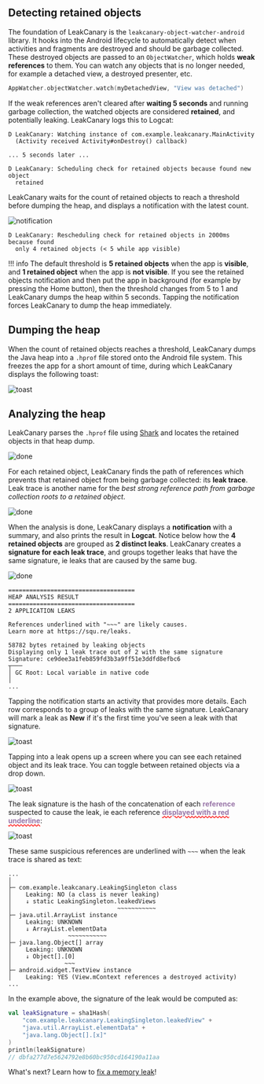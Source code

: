 ## Detecting retained objects

The foundation of LeakCanary is the `leakcanary-object-watcher-android` library. It hooks into the Android lifecycle to automatically detect when activities and fragments are destroyed and should be garbage collected. These destroyed objects are passed to an `ObjectWatcher`, which holds **weak references** to them. You can watch any objects that is no longer needed, for example a detached view, a destroyed presenter, etc.

```kotlin
AppWatcher.objectWatcher.watch(myDetachedView, "View was detached")
```

If the weak references aren't cleared after **waiting 5 seconds** and running garbage collection, the watched objects are considered **retained**, and potentially leaking. LeakCanary logs this to Logcat:

```
D LeakCanary: Watching instance of com.example.leakcanary.MainActivity
  (Activity received Activity#onDestroy() callback) 

... 5 seconds later ...

D LeakCanary: Scheduling check for retained objects because found new object
  retained
```

LeakCanary waits for the count of retained objects to reach a threshold before dumping the heap, and displays a notification with the latest count.

![notification](images/retained-notification.png)

```
D LeakCanary: Rescheduling check for retained objects in 2000ms because found
  only 4 retained objects (< 5 while app visible)
```

!!! info
    The default threshold is **5 retained objects** when the app is **visible**, and **1 retained object** when the app is **not visible**. If you see the retained objects notification and then put the app in background (for example by pressing the Home button), then the threshold changes from 5 to 1 and LeakCanary dumps the heap within 5 seconds. Tapping the notification forces LeakCanary to dump the heap immediately.

## Dumping the heap

When the count of retained objects reaches a threshold, LeakCanary dumps the Java heap into a `.hprof` file stored onto the Android file system. This freezes the app for a short amount of time, during which LeakCanary displays the following toast:

![toast](images/dumping-toast.png)

## Analyzing the heap

LeakCanary parses the `.hprof` file using [Shark](shark.md) and locates the retained objects in that heap dump.

![done](images/finding-retained-notification.png)

For each retained object, LeakCanary finds the path of references which prevents that retained object from being garbage collected: its **leak trace**. Leak trace is another name for the *best strong reference path from garbage collection roots to a retained object*. 

![done](images/building-leak-traces-notification.png)

When the analysis is done, LeakCanary displays a **notification** with a summary, and also prints the result in **Logcat**. Notice below how the **4 retained objects** are grouped as **2 distinct leaks**. LeakCanary creates a **signature for each leak trace**, and groups together leaks that have the same signature, ie leaks that are caused by the same bug.

![done](images/analysis-done.png)

```
====================================
HEAP ANALYSIS RESULT
====================================
2 APPLICATION LEAKS

References underlined with "~~~" are likely causes.
Learn more at https://squ.re/leaks.

58782 bytes retained by leaking objects
Displaying only 1 leak trace out of 2 with the same signature
Signature: ce9dee3a1feb859fd3b3a9ff51e3ddfd8efbc6
┬───
│ GC Root: Local variable in native code
│
...
```

Tapping the notification starts an activity that provides more details. Each row corresponds to a group of leaks with the same signature. LeakCanary will mark a leak as **New** if it's the first time you've seen a leak with that signature.

![toast](images/heap-dump.png)

Tapping into a leak opens up a screen where you can see each retained object and its leak trace. You can toggle between retained objects via a drop down.

![toast](images/leak-screen.png)

The leak signature is the hash of the concatenation of each **<span style="color: #9976a8;">reference</span>** suspected to cause the leak, ie each reference **<span style="text-decoration: underline; text-decoration-color: red; text-decoration-style: wavy; color: #9976a8;">displayed with a red underline</span>**:

![toast](images/signature.png)

These same suspicious references are underlined with `~~~` when the leak trace is shared as text:

```
...
│  
├─ com.example.leakcanary.LeakingSingleton class
│    Leaking: NO (a class is never leaking)
│    ↓ static LeakingSingleton.leakedViews
│                              ~~~~~~~~~~~
├─ java.util.ArrayList instance
│    Leaking: UNKNOWN
│    ↓ ArrayList.elementData
│                ~~~~~~~~~~~
├─ java.lang.Object[] array
│    Leaking: UNKNOWN
│    ↓ Object[].[0]
│               ~~~
├─ android.widget.TextView instance
│    Leaking: YES (View.mContext references a destroyed activity)
...
```

In the example above, the signature of the leak would be computed as:

```kotlin
val leakSignature = sha1Hash(
    "com.example.leakcanary.LeakingSingleton.leakedView" +
    "java.util.ArrayList.elementData" +
    "java.lang.Object[].[x]"
)
println(leakSignature)
// dbfa277d7e5624792e8b60bc950cd164190a11aa
```

What's next? Learn how to [fix a memory leak](fundamentals-fixing-a-memory-leak.md)!
